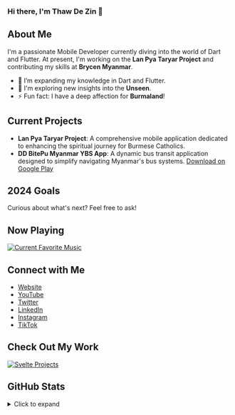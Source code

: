 <!--
**thawdezin/thawdezin** is a ✨ _special_ ✨ repository because its `README.md` (this file) appears on your GitHub profile.

Here are some ideas to get you started:


-->

### Hi there, I'm Thaw De Zin 👋

## About Me

I'm a passionate Mobile Developer currently diving into the world of Dart and Flutter. At present, I'm working on the **Lan Pya Taryar Project** and contributing my skills at **Brycen Myanmar**.

- 🌱 I’m expanding my knowledge in Dart and Flutter.
- 🤔 I'm exploring new insights into the **Unseen**.
- ⚡ Fun fact: I have a deep affection for **Burmaland**!

## Current Projects

- **Lan Pya Taryar Project**: A comprehensive mobile application dedicated to enhancing the spiritual journey for Burmese Catholics.
- **DD BitePu Myanmar YBS App**: A dynamic bus transit application designed to simplify navigating Myanmar's bus systems. [Download on Google Play](https://play.google.com/store/apps/details?id=com.thawdezin.bus_nexus_rader)

## 2024 Goals

Curious about what's next? Feel free to ask!

## Now Playing

[![Current Favorite Music](https://encrypted-tbn0.gstatic.com/images?q=tbn:ANd9GcTNFL-W81Cjk2uo-W91DJFyRBslCEqi7O2KiQ&usqp=CAU)](https://www.youtube.com/watch?v=9E328pIZWFM)

## Connect with Me

- [Website](https://thawdezin.github.io/)
- [YouTube](https://www.youtube.com/@thawdezin)
- [Twitter](https://twitter.com/thawdezin25)
- [LinkedIn](https://linkedin.com/in/thawdezin)
- [Instagram](https://instagram.com/thawdezin)
- [TikTok](https://www.tiktok.com/@thawdezin24)

## Check Out My Work

[![Svelte Projects](https://res.cloudinary.com/practicaldev/image/fetch/s--DuXb08hS--/c_imagga_scale,f_auto,fl_progressive,h_210,q_auto,w_500/https://dev-to-uploads.s3.amazonaws.com/uploads/articles/0bfv7q8e34q58aql75pb.png)](http://thawdezin.netlify.app)

## GitHub Stats

<details>
  <summary>Click to expand</summary>

  ![GitHub Stats](https://github-readme-stats.codestackr.vercel.app/api?username=thawdezin&show_icons=true&hide_border=true)

</details>


